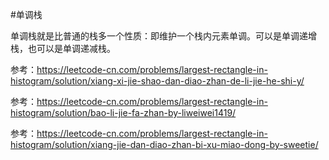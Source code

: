 #单调栈

单调栈就是比普通的栈多一个性质：即维护一个栈内元素单调。可以是单调递增栈，也可以是单调递减栈。

参考：https://leetcode-cn.com/problems/largest-rectangle-in-histogram/solution/xiang-xi-jie-shao-dan-diao-zhan-de-li-jie-he-shi-y/

参考：https://leetcode-cn.com/problems/largest-rectangle-in-histogram/solution/bao-li-jie-fa-zhan-by-liweiwei1419/

参考：https://leetcode-cn.com/problems/largest-rectangle-in-histogram/solution/xiang-jie-dan-diao-zhan-bi-xu-miao-dong-by-sweetie/
